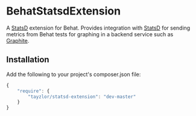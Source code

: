 BehatStatsdExtension
====================

A [StatsD](https://github.com/etsy/statsd/) extension for Behat.
Provides integration with [StatsD](https://github.com/etsy/statsd/) for sending metrics from Behat tests
for graphing in a backend service such as
[Graphite](http://graphite.readthedocs.org/).

## Installation

Add the following to your project's composer.json file:

````javascript
{
    "require": {
        "tayzlor/statsd-extension": "dev-master"
    }
}
````
